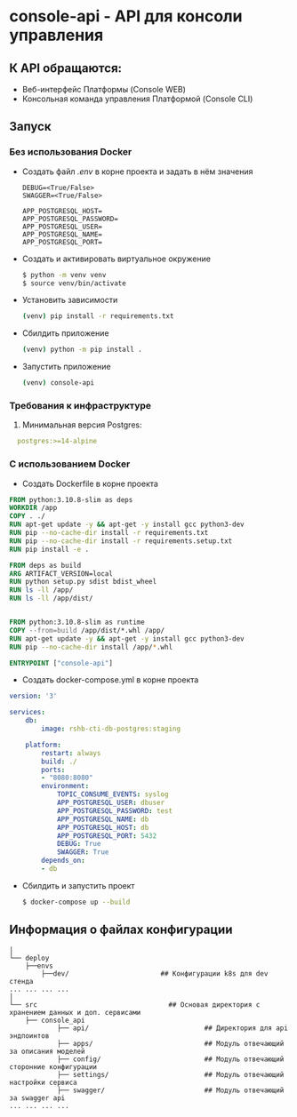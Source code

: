# console-api - API для консоли управления

## К API обращаются:
- Веб-интерфейс Платформы (Console WEB)
- Консольная команда управления Платформой (Console CLI)

## Запуск

### Без использования Docker
- Создать файл _.env_ в корне проекта и задать в нём значения
    ```
    DEBUG=<True/False>
    SWAGGER=<True/False>

    APP_POSTGRESQL_HOST=
    APP_POSTGRESQL_PASSWORD=
    APP_POSTGRESQL_USER=
    APP_POSTGRESQL_NAME=
    APP_POSTGRESQL_PORT=
    ```
- Создать и активировать виртуальное окружение
    ```bash
    $ python -m venv venv
    $ source venv/bin/activate
    ```
- Установить зависимости
    ```bash
    (venv) pip install -r requirements.txt
- Сбилдить приложение
    ```bash
    (venv) python -m pip install .
    ```
- Запустить приложение
    ```bash
    (venv) console-api
    ```

### Требования к инфраструктуре
1. Минимальная версия Postgres:
  ```yaml
    postgres:>=14-alpine
  ```


### С использованием Docker
- Создать Dockerfile в корне проекта
```dockerfile
FROM python:3.10.8-slim as deps
WORKDIR /app
COPY . ./
RUN apt-get update -y && apt-get -y install gcc python3-dev
RUN pip --no-cache-dir install -r requirements.txt
RUN pip --no-cache-dir install -r requirements.setup.txt
RUN pip install -e .

FROM deps as build
ARG ARTIFACT_VERSION=local
RUN python setup.py sdist bdist_wheel
RUN ls -ll /app/
RUN ls -ll /app/dist/


FROM python:3.10.8-slim as runtime
COPY --from=build /app/dist/*.whl /app/
RUN apt-get update -y && apt-get -y install gcc python3-dev
RUN pip --no-cache-dir install /app/*.whl

ENTRYPOINT ["console-api"]
```
- Создать docker-compose.yml в корне проекта
```yaml
version: '3'

services:
    db:
        image: rshb-cti-db-postgres:staging

    platform:
        restart: always
        build: ./
        ports:
        - "8080:8080"
        environment:
            TOPIC_CONSUME_EVENTS: syslog
            APP_POSTGRESQL_USER: dbuser
            APP_POSTGRESQL_PASSWORD: test
            APP_POSTGRESQL_NAME: db
            APP_POSTGRESQL_HOST: db
            APP_POSTGRESQL_PORT: 5432
            DEBUG: True
            SWAGGER: True
        depends_on:
        - db
```


- Сбилдить и запустить проект
    ```bash
    $ docker-compose up --build
    ```

## Информация о файлах конфигурации
```text
│
└── deploy
    ├──envs
        ├──dev/                       ## Конфигурации k8s для dev стенда
... ... ... ...
│
└── src                                 ## Основая директория с хранением данных и доп. сервисами
    ├── console_api
            ├── api/                             ## Директория для api эндпоинтов
            ├── apps/                            ## Модуль отвечающий за описания моделей
            ├── config/                          ## Модуль отвечающий сторонние конфигурации
            ├── settings/                        ## Модуль отвечающий настройки сервиса
            ├── swagger/                         ## Модуль отвечающий за swagger api
... ... ... ...
```